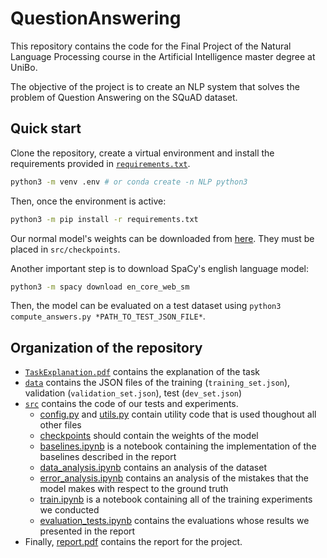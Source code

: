 # QuestionAnswering

This repository contains the code for the Final Project of the Natural Language Processing course in the Artificial Intelligence master degree at UniBo.

The objective of the project is to create an NLP system that solves the problem of Question Answering on the SQuAD dataset. 

## Quick start

Clone the repository, create a virtual environment and install the requirements provided in [`requirements.txt`](./requirements.txt).

```bash
python3 -m venv .env # or conda create -n NLP python3
```
Then, once the environment is active:
```bash
python3 -m pip install -r requirements.txt
```

Our normal model's weights can be downloaded from [here](https://drive.google.com/file/d/1wtVeJk5Szqc8nLt6wjsPh-oniIA1splv/view?usp=sharing). They must be placed in `src/checkpoints`.

Another important step is to download SpaCy's english language model:

```bash
python3 -m spacy download en_core_web_sm
```

Then, the model can be evaluated on a test dataset using `python3 compute_answers.py *PATH_TO_TEST_JSON_FILE*`.


## Organization of the repository

- [`TaskExplanation.pdf`](./TaskExplanation.pdf) contains the explanation of the task
- [`data`](data/) contains the JSON files of the training (`training_set.json`), validation (`validation_set.json`), test (`dev_set.json`)
- [`src`](src/) contains the code of our tests and experiments.
    - [config.py](src/config.py) and [utils.py](src/utils.py) contain utility code that is used thoughout all other files
    - [checkpoints](src/checkpoints/) should contain the weights of the model
    - [baselines.ipynb](src/baselines.ipynb) is a notebook containing the implementation of the baselines described in the report
    - [data_analysis.ipynb](src/data_analysis.ipynb) contains an analysis of the dataset
    - [error_analysis.ipynb](src/error_analysis.ipynb) contains an analysis of the mistakes that the model makes with respect to the ground truth
    - [train.ipynb](src/train.ipynb) is a notebook containing all of the training experiments we conducted
    - [evaluation_tests.ipynb](src/evaluation_tests.ipynb) contains the evaluations whose results we presented in the report
- Finally, [report.pdf](report.pdf) contains the report for the project.
